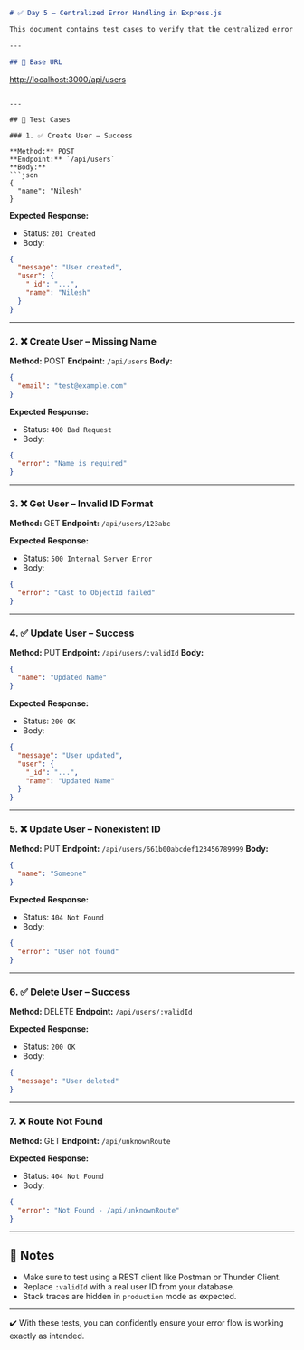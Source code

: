 ```markdown
# ✅ Day 5 – Centralized Error Handling in Express.js

This document contains test cases to verify that the centralized error handling and 404 handling middleware in the Day 5 API setup are working correctly.

---

## 🔁 Base URL

```

[http://localhost:3000/api/users](http://localhost:3000/api/users)

````

---

## 🧪 Test Cases

### 1. ✅ Create User – Success

**Method:** POST  
**Endpoint:** `/api/users`  
**Body:**
```json
{
  "name": "Nilesh"
}
````

**Expected Response:**

* Status: `201 Created`
* Body:

```json
{
  "message": "User created",
  "user": {
    "_id": "...",
    "name": "Nilesh"
  }
}
```

---

### 2. ❌ Create User – Missing Name

**Method:** POST
**Endpoint:** `/api/users`
**Body:**

```json
{
  "email": "test@example.com"
}
```

**Expected Response:**

* Status: `400 Bad Request`
* Body:

```json
{
  "error": "Name is required"
}
```

---

### 3. ❌ Get User – Invalid ID Format

**Method:** GET
**Endpoint:** `/api/users/123abc`

**Expected Response:**

* Status: `500 Internal Server Error`
* Body:

```json
{
  "error": "Cast to ObjectId failed"
}
```

---

### 4. ✅ Update User – Success

**Method:** PUT
**Endpoint:** `/api/users/:validId`
**Body:**

```json
{
  "name": "Updated Name"
}
```

**Expected Response:**

* Status: `200 OK`
* Body:

```json
{
  "message": "User updated",
  "user": {
    "_id": "...",
    "name": "Updated Name"
  }
}
```

---

### 5. ❌ Update User – Nonexistent ID

**Method:** PUT
**Endpoint:** `/api/users/661b00abcdef123456789999`
**Body:**

```json
{
  "name": "Someone"
}
```

**Expected Response:**

* Status: `404 Not Found`
* Body:

```json
{
  "error": "User not found"
}
```

---

### 6. ✅ Delete User – Success

**Method:** DELETE
**Endpoint:** `/api/users/:validId`

**Expected Response:**

* Status: `200 OK`
* Body:

```json
{
  "message": "User deleted"
}
```

---

### 7. ❌ Route Not Found

**Method:** GET
**Endpoint:** `/api/unknownRoute`

**Expected Response:**

* Status: `404 Not Found`
* Body:

```json
{
  "error": "Not Found - /api/unknownRoute"
}
```

---

## 🧪 Notes

* Make sure to test using a REST client like Postman or Thunder Client.
* Replace `:validId` with a real user ID from your database.
* Stack traces are hidden in `production` mode as expected.

---

✔️ With these tests, you can confidently ensure your error flow is working exactly as intended.

